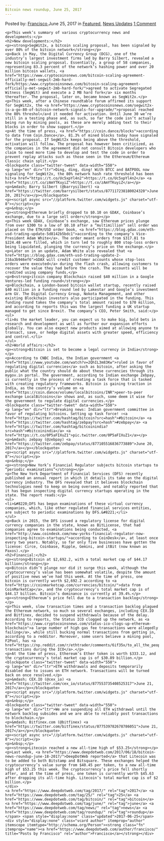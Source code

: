 ```yaml
---
Bitcoin news roundup, June 25, 2017
---
```

<article class="post-listing post-20898 post type-post status-publish format-standard has-post-thumbnail hentry  tag-3676 tag-2528 tag-bitcoin tag-june tag-news tag-roundup">
    <div class="post-inner">
        <span>Posted by: <a href="https://www.deepdotweb.com/author/francisco/" title="">Francisco </a></span>
    <span>June 25, 2017</span>
    <span>in <a href="https://www.deepdotweb.com/category/deepdot-news/" rel="category tag">Featured</a>, <a href="https://www.deepdotweb.com/category/news-updates/" rel="category tag">News Updates</a></span>
    <span><a href="https://www.deepdotweb.com/2017/06/25/bitcoin-news-roundup-june-25-2017/#comments">1 Comment</a></span>
    </p>
    <div class="clear"></div>
    
    <p>This week’s summary of various cryptocurrency news and developments:</p>
    <h2>New developments:</h2>
    <p><strong>SegWit2x, a bitcoin scaling proposal, has been signaled by over 80% of the bitcoin network</strong></p>
    <p>Back in May, the Digital Currency Group (DCG), one of the industry’s largest investment firms led by Barry Silbert, revealed a new bitcoin scaling proposal. Essentially, a group of 58 companies, representing 83.3 percent of the network’s hashing power and over 20 million bitcoin wallets, <a href="https://www.cryptocoinsnews.com/bitcoin-scaling-agreement-officially-met-segwit-2mb-hard-fork/https:/www.cryptocoinsnews.com/bitcoin-scaling-agreement-officially-met-segwit-2mb-hard-fork/">agreed to activate Segregated Witness (SegWit) and execute a 2 MB hard fork</a> six months thereafter. The proposal, later on, became known as SegWit2x.</p>
    <p>This week, after a Chinese roundtable forum affirmed its support for SegWit2x, the <a href="https://www.cryptocoinsnews.com/segwit2x-is-a-go-80-of-bitcoin-network-signals-for-upgrade/">proposal reached the 80% threshol</a>d it needed for activation. Until June 30 we’re still in a testing phase and, as such, so far the code isn’t actually being run by mining pools, as these are merely adding text to their blocks in order to show support.</p>
    <p>At the time of press, <a href="https://coin.dance/blocks">according to data from Coin.Dance</a>, 81.3% of mined blocks today have signaled for the proposal. If SegWit2x keeps being above the threshold, activation will follow. The proposal has however been criticized, as the companies in the agreement did not consult Bitcoin developers who claim to need more time to develop and test the code in order to prevent replay attacks such as those seen in the Ethereum/Ethereum Classic chain split.</p>
    <blockquote class="twitter-tweet" data-width="550">
    <p lang="en" dir="ltr">Ding, ding, ding! With BTCC and BATPOOL now signaling for SegWit2x, the 80% network hash rate threshold has been hit<a href="https://t.co/Uc5xpYl4n2">https://t.co/Uc5xpYl4n2</a> <a href="https://t.co/zAmYTKuyiZ">https://t.co/zAmYTKuyiZ</a></p>
    <p>&mdash; Barry Silbert (@barrysilbert) <a href="https://twitter.com/barrysilbert/status/877117238180024320">June 20, 2017</a></p></blockquote>
    <p><script async src="//platform.twitter.com/widgets.js" charset="utf-8"></script></p>
    <p>&nbsp;</p>
    <p><strong>Ethereum briefly dropped to $0.10 on GDAX, Coinbase’s exchange, due to a large sell order</strong></p>
    <p>This week GDAX, Coinbase’s exchange, saw Ethereum prices plunge from over $300 to a low of $0.10 after a “multimillion” sell order was placed on the ETH/USD order book, <a href="https://blog.gdax.com/eth-usd-trading-update-5d8142b5bdc1">according to the company’s Vice-President Adam White</a>. The order meant orders from $317.81 to $224.48 were filled, which in turn led to roughly 800 stop-loss orders being liquidated, plunging the currency’s price on the exchange.</p>
    <p>Later on in an update, Adam White also revealed that <a href="https://blog.gdax.com/eth-usd-trading-update-2-216a3b946ef6">GDAX will credit customer accounts whose stop-loss orders were executed</a> during the flash crash, allowing customers to recover the value they had before the crash. The accounts will be credited using company funds.</p>
    <p>B<strong>itcoin company Blockchain raised $40 million in a Google Ventures-led funding round</strong></p>
    <p>Blockchain, a London-based bitcoin wallet startup, recently raised $40 million in a funding round led by Lakestar and Google’s investment arm GV. The Digital Currency Group, Nokota Management, and other existing Blockchain investors also participated in the funding. This funding round takes the company’s total amount raised to $70 million, and according to reports this was the largest funding a UK startup managed to get since Brexit. The company’s CEO, Peter Smith, said:</p>
    <ul>
    <li>As the market leader, you can expect us to make big, bold bets in research and development as well as further our expansion efforts globally. You can also expect new products aimed at allowing anyone to transact, save, or hedge digital assets with greater speed, efficiency and control.</li>
    </ul>
    <h2>World affairs:</h2>
    <p><strong>Bitcoin is set to become a legal currency in India</strong></p>
    <p>According to CNBC India, the Indian government <a href="https://www.youtube.com/watch?v=2QhIL3m83Kw">ruled in favor of regulating digital currencies</a> such as bitcoin, after asking the public what the country should do about these currencies through its mygov.in portal. The government, according to Indian exchange Zebpay, is currently in the process of creating a task force that is tasked with creating regulatory frameworks. Bitcoin is gaining traction in India, as the country’s volume on <a href="https://coin.dance/volume/localbitcoins/INR">peer-to-peer exchange LocalBitcoins</a> shows and, as such, some deem it wise for the government to regulate digital currencies.</p>
    <blockquote class="twitter-tweet" data-width="550">
    <p lang="en" dir="ltr">Breaking news: Indian government committee in favor of regulating bitcoins. Setting up task force! ✌️<a href="https://twitter.com/hashtag/bitcoin?src=hash">#bitcoin</a> <a href="https://twitter.com/hashtag/zebpay?src=hash">#zebpay</a> <a href="https://twitter.com/hashtag/bitcoinindia?src=hash">#bitcoinindia</a> <a href="https://t.co/0P5aFIXuZ1">pic.twitter.com/0P5aFIXuZ1</a></p>
    <p>&mdash; zebpay (@zebpay) <a href="https://twitter.com/zebpay/status/877105516836773889">June 20, 2017</a></p></blockquote>
    <p><script async src="//platform.twitter.com/widgets.js" charset="utf-8"></script></p>
    <p>&nbsp;</p>
    <p><strong>New York’s Financial Regulator subjects bitcoin startups to “periodic examinations”</strong></p>
    <p>The New York Department of Financial Services (DFS) recently published an annual report in which it details its take on the digital currency industry. The DFS revealed that it believes blockchain technologies need to keep on being overseen, and notably reported that it has begun inspecting digital currency startups operating in the state. The report reads:</p>
    <ul>
    <li>&#8220;DFS has begun examinations of these virtual currency companies, which, like other regulated financial services entities, are subject to periodic examinations by DFS.&#8221;</li>
    </ul>
    <p>Back in 2015, the DFS issued a regulatory license for digital currency companies in the state, known as BitLicense, that had companies agree to examinations being conducted, <a href="http://www.coindesk.com/new-yorks-financial-regulator-now-inspecting-bitcoin-startups/">according to CoinDesk</a>, at least once every two years. Notably, so far only five businesses have gotten the license: Circe, Coinbase, Ripple, Gemini, and itBit (now known as Paxos).</p>
    <h2>Financial:</h2>
    <p><strong>Bitcoin at $2,692.2, with a total market cap of $44.17 billion</strong></p>
    <p>Bitcoin didn’t plunge nor did it surge this week, although the cryptocurrency’s value has been somewhat volatile, despite the amount of positive news we’ve had this week. At the time of press, one bitcoin is currently worth $2,692.2 according to <a href="https://coinmarketcap.com/currencies/bitcoin/">data from CoinMarketCap</a>, and the cryptocurrency’s total market cap is of $44.17 billion. Bitcoin’s dominance is currently at 39.4%.</p>
    <p><strong>Ethereum’s price fell due to a transaction backlog</strong></p>
    <p>This week, slow transaction times and a transaction backlog plagued the Ethereum network, so much so several exchanges, including CEX.IO and Bitfinex, decided to suspend withdrawals because of the delay. According to reports, the Status ICO clogged up the network, as <a href="https://www.cryptocoinsnews.com/status-ico-clogs-up-ethereum-blockchain">a large number of high gas fee transactions were allegedly failing</a>, while still bucking normal transactions from getting in, according to a redditor. Moreover, some users believe a mining pool, F2Pool, has <a href="https://np.reddit.com/r/ethtrader/comments/6if35x/to_all_the_people_hating_on_myetherwallet_its_not/dj5ubxe/">manipulated transactions during the ICO</a>.</p>
    <p>At the time of press, Ethereum’s Ether token is worth $333.12, and the cryptocurrency’s total market cap is of $30.89 billion.</p>
    <blockquote class="twitter-tweet" data-width="550">
    <p lang="en" dir="ltr">ETH withdrawals and deposits temporarily disabled due to issues on ETH network. Transactions will be turned back on once resolved.</p>
    <p>&mdash; CEX.IO (@cex_io) <a href="https://twitter.com/cex_io/status/877553735408525317">June 21, 2017</a></p></blockquote>
    <p><script async src="//platform.twitter.com/widgets.js" charset="utf-8"></script></p>
    <p>&nbsp;</p>
    <blockquote class="twitter-tweet" data-width="550">
    <p lang="en" dir="ltr">We are suspending all ETH withdrawal until the network backlog subsides and we are able to reliably post transactions to blockchain.</p>
    <p>&mdash; Bitfinex.com (@bitfinex) <a href="https://twitter.com/bitfinex/status/877539782678786051">June 21, 2017</a></p></blockquote>
    <p><script async src="//platform.twitter.com/widgets.js" charset="utf-8"></script></p>
    <p>&nbsp;</p>
    <p><strong>Litecoin reached a new all-time high of $53.25</strong></p>
    <p>Last week, <a href="https://www.deepdotweb.com/2017/06/18/bitcoin-news-roundup-june-18-2017/">DeepDotWeb reported</a> that Litecoin was to be added to both Bitstamp and Bitsquare. These exchanges helped the cryptocurrency’s value surge from $40.45 per token, to a new all-time high of $53.25 this week. The cryptocurrency’s price fell shortly after, and at the time of press, one token is currently worth $45.63 after dropping its all-time high. Litecoin’s total market cap is of $2 billion.</p>
    </div>
    <a href="https://www.deepdotweb.com/tag/2017/" rel="tag">2017</a> <a href="https://www.deepdotweb.com/tag/25/" rel="tag">25</a> <a href="https://www.deepdotweb.com/tag/bitcoin/" rel="tag">bitcoin</a> <a href="https://www.deepdotweb.com/tag/june/" rel="tag">june</a> <a href="https://www.deepdotweb.com/tag/news/" rel="tag">news</a> <a href="https://www.deepdotweb.com/tag/roundup/" rel="tag">roundup</a></span> <span style="display:none" class="updated">2017-06-25</span>
    <div style="display:none" class="vcard author" itemprop="author" itemscope itemtype="http://schema.org/Person"><strong class="fn" itemprop="name"><a href="https://www.deepdotweb.com/author/francisco/" title="Posts by Francisco" rel="author">Francisco</a></strong></div>
    
